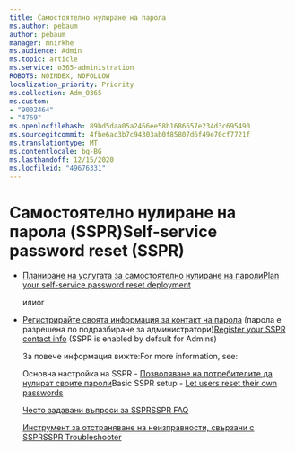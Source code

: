 ```yaml
---
title: Самостоятелно нулиране на парола
ms.author: pebaum
author: pebaum
manager: mnirkhe
ms.audience: Admin
ms.topic: article
ms.service: o365-administration
ROBOTS: NOINDEX, NOFOLLOW
localization_priority: Priority
ms.collection: Adm_O365
ms.custom:
- "9002464"
- "4769"
ms.openlocfilehash: 89bd5daa05a2466ee58b1686657e234d3c695490
ms.sourcegitcommit: 4fbe6ac3b7c94303ab0f85807d6f49e70cf7721f
ms.translationtype: MT
ms.contentlocale: bg-BG
ms.lasthandoff: 12/15/2020
ms.locfileid: "49676331"
---
```

# <a name="self-service-password-reset-sspr"></a><span data-ttu-id="f7933-102">Самостоятелно нулиране на парола (SSPR)</span><span class="sxs-lookup"><span data-stu-id="f7933-102">Self-service password reset (SSPR)</span></span>

- [<span data-ttu-id="f7933-103">Планиране на услугата за самостоятелно нулиране на пароли</span><span class="sxs-lookup"><span data-stu-id="f7933-103">Plan your self-service password reset deployment</span></span>](https://go.microsoft.com/fwlink/?linkid=2142944)  

    <span data-ttu-id="f7933-104">или</span><span class="sxs-lookup"><span data-stu-id="f7933-104">or</span></span>
- <span data-ttu-id="f7933-105">[Регистрирайте своята информация за контакт на парола](https://go.microsoft.com/fwlink/?linkid=849451) (парола е разрешена по подразбиране за администратори)</span><span class="sxs-lookup"><span data-stu-id="f7933-105">[Register your SSPR contact info](https://go.microsoft.com/fwlink/?linkid=849451) (SSPR is enabled by default for Admins)</span></span>

    <span data-ttu-id="f7933-106">За повече информация вижте:</span><span class="sxs-lookup"><span data-stu-id="f7933-106">For more information, see:</span></span>

    <span data-ttu-id="f7933-107">Основна настройка на SSPR - [Позволяване на потребителите да нулират своите пароли](https://docs.microsoft.com/microsoft-365/admin/add-users/let-users-reset-passwords)</span><span class="sxs-lookup"><span data-stu-id="f7933-107">Basic SSPR setup - [Let users reset their own passwords](https://docs.microsoft.com/microsoft-365/admin/add-users/let-users-reset-passwords)</span></span>

    [<span data-ttu-id="f7933-108">Често задавани въпроси за SSPR</span><span class="sxs-lookup"><span data-stu-id="f7933-108">SSPR FAQ</span></span>](https://docs.microsoft.com/azure/active-directory/authentication/active-directory-passwords-faq)

    [<span data-ttu-id="f7933-109">Инструмент за отстраняване на неизправности, свързани с SSPR</span><span class="sxs-lookup"><span data-stu-id="f7933-109">SSPR Troubleshooter</span></span>](https://docs.microsoft.com/azure/active-directory/authentication/active-directory-passwords-troubleshoot)
